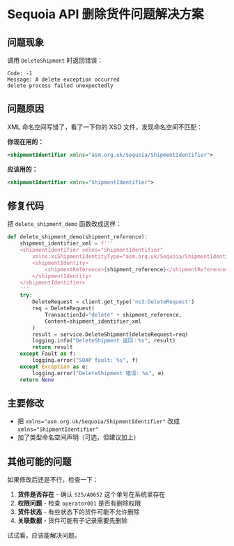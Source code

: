 # Sequoia API 删除货件问题解决方案

## 问题现象
调用 `DeleteShipment` 时返回错误：
```
Code: -1
Message: A delete exception occurred
delete process failed unexpectedly
```

## 问题原因
XML 命名空间写错了，看了一下你的 XSD 文件，发现命名空间不匹配：

**你现在用的：**
```xml
<shipmentIdentifier xmlns="asm.org.uk/Sequoia/ShipmentIdentifier">
```

**应该用的：**
```xml
<shipmentIdentifier xmlns="ShipmentIdentifier">
```

## 修复代码

把 `delete_shipment_demo` 函数改成这样：

```python
def delete_shipment_demo(shipment_reference):
    shipment_identifier_xml = f'''
    <shipmentIdentifier xmlns="ShipmentIdentifier"
        xmlns:xsShipmentIdentityType="asm.org.uk/Sequoia/ShipmentIdentityType">
        <shipmentIdentity>
            <shipmentReference>{shipment_reference}</shipmentReference>
        </shipmentIdentity>
    </shipmentIdentifier>
    '''
    try:
        DeleteRequest = client.get_type('ns3:DeleteRequest')
        req = DeleteRequest(
            TransactionId="delete" + shipment_reference,
            Content=shipment_identifier_xml
        )
        result = service.DeleteShipment(deleteRequest=req)
        logging.info("DeleteShipment 返回：%s", result)
        return result
    except Fault as f:
        logging.error("SOAP fault: %s", f)
    except Exception as e:
        logging.error("DeleteShipment 错误: %s", e)
    return None
```

## 主要修改
- 把 `xmlns="asm.org.uk/Sequoia/ShipmentIdentifier"` 改成 `xmlns="ShipmentIdentifier"`
- 加了类型命名空间声明（可选，但建议加上）

## 其他可能的问题
如果修改后还是不行，检查一下：

1. **货件是否存在** - 确认 `S25/A0652` 这个单号在系统里存在
2. **权限问题** - 检查 `operator001` 是否有删除权限
3. **货件状态** - 有些状态下的货件可能不允许删除
4. **关联数据** - 货件可能有子记录需要先删除

试试看，应该能解决问题。